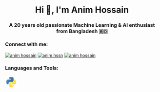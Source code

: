 <h1 align="center">Hi 👋, I'm Anim Hossain</h1>
<h3 align="center">A 20 years old passionate Machine Learning & AI enthusiast from Bangladesh 🇧🇩</h3>

<h3 align="left">Connect with me:</h3>
<p align="left">
<a href="https://fb.com/anim hossain" target="blank"><img align="center" src="https://raw.githubusercontent.com/rahuldkjain/github-profile-readme-generator/master/src/images/icons/Social/facebook.svg" alt="anim hossain" height="30" width="40" /></a>
<a href="https://instagram.com/anim.hssn" target="blank"><img align="center" src="https://raw.githubusercontent.com/rahuldkjain/github-profile-readme-generator/master/src/images/icons/Social/instagram.svg" alt="anim.hssn" height="30" width="40" /></a>
<a href="https://www.youtube.com/c/anim hossain" target="blank"><img align="center" src="https://raw.githubusercontent.com/rahuldkjain/github-profile-readme-generator/master/src/images/icons/Social/youtube.svg" alt="anim hossain" height="30" width="40" /></a>
</p>

<h3 align="left">Languages and Tools:</h3>
<p align="left"> <a href="https://www.python.org" target="_blank" rel="noreferrer"> <img src="https://raw.githubusercontent.com/devicons/devicon/master/icons/python/python-original.svg" alt="python" width="40" height="40"/> </a> </p>
